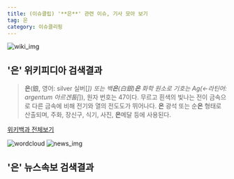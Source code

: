 ```yaml
---
title: (이슈클립) '**은**' 관련 이슈, 기사 모아 보기
tag: 은
category: 이슈클리핑
---
```

![wiki_img](https://user-images.githubusercontent.com/42597476/44503234-41136a80-a6d0-11e8-9071-6fc6418eafe4.png)
## **'**은**'** 위키피디아 검색결과
>**은**(銀, 영어: silver 실버[*]) 또는 백**은**(白銀)**은** 화학 원소로 기호는 Ag(←라틴어: argentum 아르겐툼[*]), 원자 번호는 47이다. 무르고 흰색의 빛나는 전이 금속으로 다른 금속에 비해 전기와 열의 전도도가 뛰어나다. **은** 광석 또는 순**은** 형태로 산출되며, 주화, 장신구, 식기, 사진, **은**메달 등에 사용된다.

<a href="https://ko.wikipedia.org/wiki/은" target="_blank">위키백과 전체보기</a>

![wordcloud](https://s3.ap-northeast-2.amazonaws.com/lyrics101-wordcloud/2018-09-27-1537981939.png)
![news_img](https://user-images.githubusercontent.com/42597476/44507050-1206f400-a6e4-11e8-8d98-7ffbfebb353f.png)
## **'**은**'** 뉴스속보 검색결과


